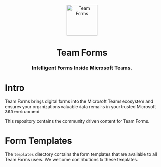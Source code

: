 
<div align="center">
    <a href="https://teamforms.app/" target="_blank" rel="noopener">
        <img alt="Team Forms" width="100" src="https://teamforms.app/assets/logo/logo.svg" />
    </a>
    <h1>Team Forms</h1>
    <h3>Intelligent Forms Inside Microsoft Teams.</h3>
</div>

# Intro

Team Forms brings digital forms into the Microsoft Teams ecosystem and ensures your organizations valuable data remains in your trusted Microsoft 365 environment.

This repository contains the community driven content for Team Forms.

# Form Templates

The `templates` directory contains the form templates that are available to all Team Forms users. We welcome contributions to these templates.

